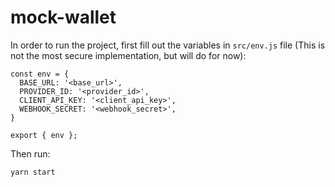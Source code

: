 # mock-wallet

In order to run the project, first fill out the variables in `src/env.js` file (This is not the most secure implementation, but will do for now):
```
const env = {
  BASE_URL: '<base_url>',
  PROVIDER_ID: '<provider_id>',
  CLIENT_API_KEY: '<client_api_key>',
  WEBHOOK_SECRET: '<webhook_secret>',
}
  
export { env };
```

Then run: 
```
yarn start
```


